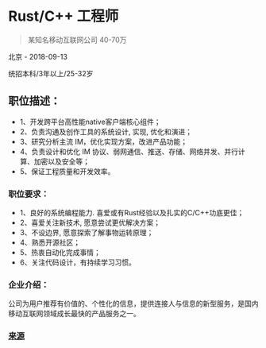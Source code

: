 # Rust/C++ 工程师

> 某知名移动互联网公司
40-70万

北京 - 2018-09-13

统招本科/3年以上/25-32岁

## 职位描述：

- 1、开发跨平台高性能native客户端核心组件；
- 2、负责沟通及创作工具的系统设计, 实现, 优化和演进；
- 3、研究分析主流 IM，优化实现方案，改进产品功能；
- 4、负责设计和优化 IM 协议、弱网通信、推送、存储、网络并发、并行计算、加密以及安全等；
- 5、保证工程质量和开发效率。

### 职位要求：

- 1、良好的系统编程能力. 喜爱或有Rust经验以及扎实的C/C++功底更佳；
- 2、喜爱关注新技术, 愿意尝试更优解决方案；
- 3、不设边界, 愿意探索了解事物运转原理；
- 4、熟悉开源社区；
- 5、热衷自动化完成事情；
- 6、关注代码设计，有持续学习习惯。

### 企业介绍：

公司为用户推荐有价值的、个性化的信息，提供连接人与信息的新型服务，是国内移动互联网领域成长最快的产品服务之一。

### [来源](https://www.liepin.com/a/11236105.shtml)